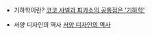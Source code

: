 + 기하학이란?
[코코 샤넬과 피카소의 공통점은 '기하학'](https://www.ibs.re.kr/cop/bbs/BBSMSTR_000000000902/selectBoardArticle.do?nttId=16286&pageIndex=1&searchCnd=&searchWrd=)

+ 서양 디자인의 역사
[서양 디자인의 역사](https://soojishin.com/archives/history-of-western-design/)
